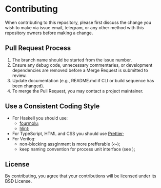 # Contributing

When contributing to this repository, please first discuss the change you wish to make via issue email, telegram, or any other method with this repository owners before making a change.

## Pull Request Process

1. The branch name should be started from the issue number.
2. Ensure any debug code, unnecessary commentaries, or development dependencies are removed before a Merge Request is submitted to review.
3. Update documentation (e.g., README.md if CLI or build sequence has been changed).
4. To merge the Pull Request, you may contact a project maintainer.

## Use a Consistent Coding Style

- For Haskell you should use:
    - [fourmolu](https://hackage.haskell.org/package/fourmolu);
    - [hlint](https://hackage.haskell.org/package/hlint);
- For TypeScript, HTML and CSS you should use [Prettier](https://prettier.io);
- For Verilog:
    - non-blocking assginment is more prefferable (`<=`);
    - keep naming convention for process unit interface (see );
  <!-- * you should use iStyle for source code and for auto-generated source code. -->

## License

By contributing, you agree that your contributions will be licensed under its BSD License.
